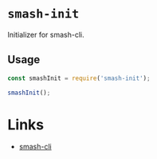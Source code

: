 # `smash-init`

Initializer for smash-cli.

## Usage

```javascript
const smashInit = require('smash-init');

smashInit();
```

# Links

- [smash-cli](https://github.com/chenhaihong/smash-cli)